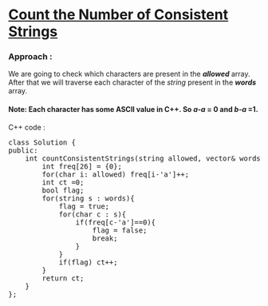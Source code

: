 # [Count the Number of Consistent Strings](https://leetcode.com/problems/count-the-number-of-consistent-strings/)

### Approach : 
We are going to check which characters are present in the **_allowed_** array. After that we will traverse each character of 
the _string_ present in the **_words_** array.

#### Note: Each character has some ASCII value in C++. So _a-a_ = 0 and _b-a_ =1.


C++ code : 
<pre>
class Solution {
public:
    int countConsistentStrings(string allowed, vector<string>& words) {
        int freq[26] = {0};
        for(char i: allowed) freq[i-'a']++;
        int ct =0;
        bool flag;
        for(string s : words){
            flag = true;
            for(char c : s){
                if(freq[c-'a']==0){
                    flag = false;
                    break;
                }
            }
            if(flag) ct++;
        }
        return ct;
    }
};
</pre>
